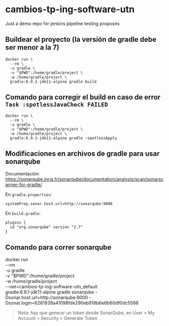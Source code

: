 # cambios-tp-ing-software-utn
Just a demo repo for jenkins pipeline testing proposes


## Buildear el proyecto (la versión de gradle debe ser menor a la 7)
```
docker run \
  --rm \
  -u gradle \
  -v "$PWD":/home/gradle/project \
  -w /home/gradle/project \
  gradle:6.9.1-jdk11-alpine gradle build
```

## Comando para corregir el build en caso de error `Task :spotlessJavaCheck FAILED`
```
docker run \
  --rm \
  -u gradle \
  -v "$PWD":/home/gradle/project \
  -w /home/gradle/project \
  gradle:6.9.1-jdk11-alpine gradle :spotlessApply
```

## Modificaciones en archivos de gradle para usar sonarqube
Documentación: https://sonarqube.inria.fr/sonarqube/documentation/analysis/scan/sonarscanner-for-gradle/

En `gradle.properties`:
```
systemProp.sonar.host.url=http://sonarqube:9000

```

En `build.gradle`:
```
plugins {
  id "org.sonarqube" version "2.7"
}
```

## Comando para correr sonarqube
docker run \
  --rm \
  -u gradle \
  -v "$PWD":/home/gradle/project \
  -w /home/gradle/project \
  --net=cambios-tp-ing-software-utn_default \
  gradle:6.9.1-jdk11-alpine gradle sonarqube -Dsonar.host.url=http://sonarqube:9000 -Dsonar.login=6281939a41098fde290eb918b6e6b60df0dc5598

> Nota: hay que generar un token desde SonarQube, en User > My Account > Security > Generate Token

